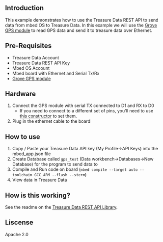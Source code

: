 ## Introduction
This example demonstrates how to use the Treasure Data REST API to send data from mbed OS to Treasure Data. In this example we will use the [Grove GPS module](https://os.mbed.com/components/Grove-GPS/) to read GPS data and send it to treasure data over Ethernet. 

## Pre-Requisites
- Treasure Data Account
- Treasure Data REST API Key
- Mbed OS Account
- Mbed board with Ethernet and Serial Tx/Rx
- [Grove GPS module](https://os.mbed.com/components/Grove-GPS/) 

## Hardware 
1. Connect the GPS module with serial TX connected to D1 and RX to D0
   - If you need to connect to a different set of pins, you'll need to use [this constructor](https://github.com/sarahmarshy/vert-td-gps/blob/master/main.cpp#L25) to set them.
1. Plug in the ethernet cable to the board

## How to use
1) Copy / Paste your Treasure Data API key (My Profile->API Keys) into the mbed_app.json file
1) Create Database called `gps_test` (Data workbench->Databases->New Database) for the program to send data to
1) Compile and Run code on board (`mbed compile --target auto --toolchain GCC_ARM --flash --sterm`)
1) View data in Treasure Data

## How is this working?
See the readme on the [Treasure Data REST API Library](https://github.com/blackstoneengineering/mbed-os-treasuredata-rest).

## Liscense
Apache 2.0
